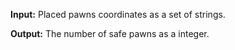 **Input:** Placed pawns coordinates as a set of strings.

**Output:** The number of safe pawns as a integer.
